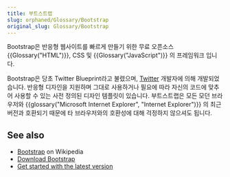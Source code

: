 ```yaml
---
title: 부트스트랩
slug: orphaned/Glossary/Bootstrap
original_slug: Glossary/Bootstrap
---
```


Bootstrap은 반응형 웹사이트를 빠르게 만들기 위한 무료 오픈소스 {{Glossary("HTML")}}, CSS 및 {{Glossary("JavaScript")}} 의 프레임워크 입니다.

Bootstrap은 당초 Twitter Blueprint라고 불렸으며, [Twitter](https://twitter.com/) 개발자에 의해 개발되었습니다. 반응형 디자인을 지원하며 그대로 사용하거나 필요에 따라 자신의 코드에 맞추어 사용할 수 있는 사전 정의된 디자인 템플릿이 있습니다. 부트스트랩은 모든 모던 브라우저와 {{glossary("Microsoft Internet Explorer", "Internet Explorer")}} 의 최근 버전과 호환되기 때문에 타 브라우저와의 호환성에 대해 걱정하지 않으셔도 됩니다.

## See also

- [Bootstrap](https://en.wikipedia.org/wiki/Bootstrap_(front-end_framework)) on Wikipedia
- [Download Bootstrap](https://getbootstrap.com/)
- [Get started with the latest version](https://www.w3schools.com/bootstrap4/bootstrap_get_started.asp)
